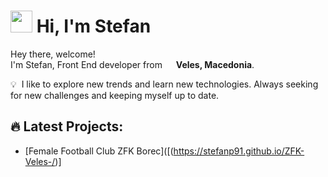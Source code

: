 

<!--
**StefanP91/StefanP91** is a ✨ _special_ ✨ repository because its `README.md` (this file) appears on your GitHub profile.

Here are some ideas to get you started:

- 🔭 I’m currently working on ...
- 🌱 I’m currently learning ...
- 👯 I’m looking to collaborate on ...
- 🤔 I’m looking for help with ...
- 💬 Ask me about ...
- 📫 How to reach me: ...
- 😄 Pronouns: ...
- ⚡ Fun fact: ...
-->

# <img src="https://cdn.jsdelivr.net/gh/Th3Wall/assets-cdn/PersonalGithubReadme/HandGreet.gif" width="35px" height="35px" />&nbsp;<b>Hi, I'm Stefan</b>
<p>Hey there, welcome!
</br>
I'm Stefan, Front End developer from <img src="https://cdn.countryflags.com/thumbs/north-macedonia/flag-round-250.png" width="14px"/> <b>Veles, Macedonia</b>.</br>

💡 &nbsp;I like to explore new trends and learn new technologies. Always seeking for new challenges and keeping myself up to date.

## 🔥 Latest Projects:
- [Female Football Club ZFK Borec]([(https://stefanp91.github.io/ZFK-Veles-/)]
